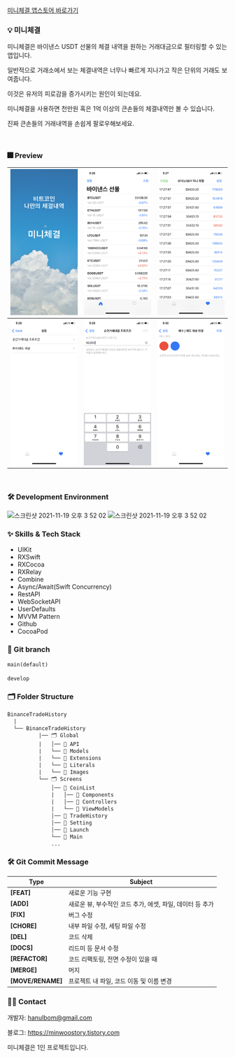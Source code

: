 <p>
  <a href="https://apps.apple.com/kr/app/%EB%AF%B8%EB%8B%88%EC%B2%B4%EA%B2%B0-%EB%B9%84%ED%8A%B8%EC%BD%94%EC%9D%B8-%EB%82%98%EB%A7%8C%EC%9D%98-%EC%B2%B4%EA%B2%B0-%EB%82%B4%EC%97%AD/id6450795189">
    미니체결 앱스토어 바로가기
  </a>
</p>

### 💡 미니체결
미니체결은 바이낸스 USDT 선물의 체결 내역을 원하는 거래대금으로 필터링할 수 있는 앱입니다.

일반적으로 거래소에서 보는 체결내역은 너무나 빠르게 지나가고 작은 단위의 거래도 보여줍니다.

이것은 유저의 피로감을 증가시키는 원인이 되는데요. 

미니체결을 사용하면 천만원 혹은 1억 이상의 큰손들의 체결내역만 볼 수 있습니다.

진짜 큰손들의 거래내역을 손쉽게 팔로우해보세요.

<br/>

### 🎆 Preview
|<img src="https://github.com/mwoo-git/BinanceTradeHistrory/blob/develop/BinanceTradeHistrory/Global/Images/001.png" width="300">|<img src="https://github.com/mwoo-git/BinanceTradeHistrory/blob/develop/BinanceTradeHistrory/Global/Images/002.jpeg" width="300">|<img src="https://github.com/mwoo-git/BinanceTradeHistrory/blob/develop/BinanceTradeHistrory/Global/Images/003.jpeg" width="300">|
|:-:|:-:|:-:|
|<img src="https://github.com/mwoo-git/BinanceTradeHistrory/blob/develop/BinanceTradeHistrory/Global/Images/004.jpeg" width="300">|<img src="https://github.com/mwoo-git/BinanceTradeHistrory/blob/develop/BinanceTradeHistrory/Global/Images/005.jpeg" width="300">|<img src="https://github.com/mwoo-git/BinanceTradeHistrory/blob/develop/BinanceTradeHistrory/Global/Images/006.jpeg" width="300">|


<br/>

### 🛠 Development Environment

<img width="77" alt="스크린샷 2021-11-19 오후 3 52 02" src="https://img.shields.io/badge/iOS-15.0+-silver"> <img width="95" alt="스크린샷 2021-11-19 오후 3 52 02" src="https://img.shields.io/badge/Xcode-14.2-blue">
<br/>

### :sparkles: Skills & Tech Stack
* UIKit
* RXSwift
* RXCocoa
* RXRelay
* Combine
* Async/Await(Swift Concurrency)
* RestAPI
* WebSocketAPI
* UserDefaults
* MVVM Pattern
* Github
* CocoaPod

### 🔀 Git branch

```
main(default)

develop
```

### 🗂 Folder Structure

```
BinanceTradeHistory
  |
  └── BinanceTradeHistory
          |── 🗂 Global
          |   │── 📁 API
          |   └── 📁 Models
          |   └── 📁 Extensions
          |   └── 📁 Literals
          |   └── 📁 Images
          └── 🗂 Screens
              │── 📁 CoinList
              |   │── 📁 Components
              |   │── 📁 Controllers
              |   └── 📁 ViewModels
              │── 📁 TradeHistory
              │── 📁 Setting
              │── 📁 Launch
              └── 📁 Main
              ...
```

### 🛠 Git Commit Message
|Type|Subject|
|---|---|
|**[FEAT]**|새로운 기능 구현|
|**[ADD]**|새로운 뷰, 부수적인 코드 추가, 에셋, 파일, 데이터 등 추가|
|**[FIX]**|버그 수정|
|**[CHORE]**|내부 파일 수정, 세팅 파일 수정|
|**[DEL]**|코드 삭제|
|**[DOCS]**|리드미 등 문서 수정|
|**[REFACTOR]**|코드 리팩토링, 전면 수정이 있을 때| 
|**[MERGE]**|머지|
|**[MOVE/RENAME]**|프로젝트 내 파일, 코드 이동 및 이름 변경|

### 🧑‍💻 Contact

개발자: hanulbom@gmail.com

블로그: https://minwoostory.tistory.com

미니체결은 1인 프로젝트입니다.

<br/>



